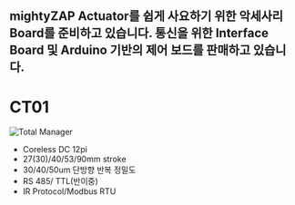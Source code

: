 mightyZAP Actuator를 쉽게 사요하기 위한 악세사리 Board를 준비하고 있습니다.
통신을 위한 Interface Board 및 Arduino 기반의 제어 보드를 판매하고 있습니다.
---
# CT01
![Total Manager](https://github.com/mightyZap1/eManual/blob/main/Software/totaManager.png?raw=true)
 - Coreless DC 12pi
 - 27(30)/40/53/90mm stroke
 - 30/40/50um 단방향 반복 정밀도
 - RS 485/ TTL(반이중)
 - IR Protocol/Modbus RTU
